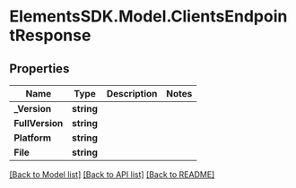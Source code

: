 # ElementsSDK.Model.ClientsEndpointResponse

## Properties

Name | Type | Description | Notes
------------ | ------------- | ------------- | -------------
**_Version** | **string** |  | 
**FullVersion** | **string** |  | 
**Platform** | **string** |  | 
**File** | **string** |  | 

[[Back to Model list]](../README.md#documentation-for-models) [[Back to API list]](../README.md#documentation-for-api-endpoints) [[Back to README]](../README.md)

